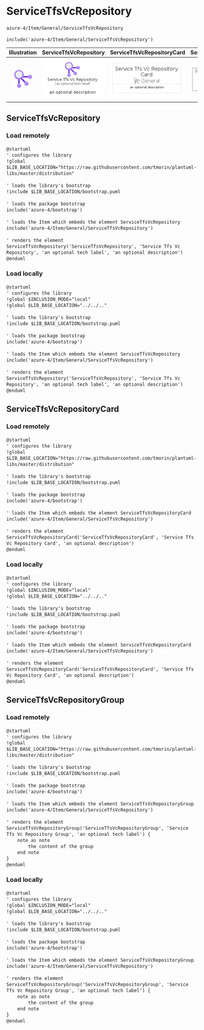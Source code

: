 # ServiceTfsVcRepository


```text
azure-4/Item/General/ServiceTfsVcRepository
```

```text
include('azure-4/Item/General/ServiceTfsVcRepository')
```



| Illustration | ServiceTfsVcRepository | ServiceTfsVcRepositoryCard | ServiceTfsVcRepositoryGroup |
| :---: | :---: | :---: | :---: |
| ![illustration for Illustration](../../../azure-4/Item/General/ServiceTfsVcRepository.png) | ![illustration for ServiceTfsVcRepository](../../../azure-4/Item/General/ServiceTfsVcRepository.Local.png) | ![illustration for ServiceTfsVcRepositoryCard](../../../azure-4/Item/General/ServiceTfsVcRepositoryCard.Local.png) | ![illustration for ServiceTfsVcRepositoryGroup](../../../azure-4/Item/General/ServiceTfsVcRepositoryGroup.Local.png) |




## ServiceTfsVcRepository

### Load remotely
```plantuml
@startuml
' configures the library
!global $LIB_BASE_LOCATION="https://raw.githubusercontent.com/tmorin/plantuml-libs/master/distribution"

' loads the library's bootstrap
!include $LIB_BASE_LOCATION/bootstrap.puml

' loads the package bootstrap
include('azure-4/bootstrap')

' loads the Item which embeds the element ServiceTfsVcRepository
include('azure-4/Item/General/ServiceTfsVcRepository')

' renders the element
ServiceTfsVcRepository('ServiceTfsVcRepository', 'Service Tfs Vc Repository', 'an optional tech label', 'an optional description')
@enduml
```

### Load locally
```plantuml
@startuml
' configures the library
!global $INCLUSION_MODE="local"
!global $LIB_BASE_LOCATION="../../.."

' loads the library's bootstrap
!include $LIB_BASE_LOCATION/bootstrap.puml

' loads the package bootstrap
include('azure-4/bootstrap')

' loads the Item which embeds the element ServiceTfsVcRepository
include('azure-4/Item/General/ServiceTfsVcRepository')

' renders the element
ServiceTfsVcRepository('ServiceTfsVcRepository', 'Service Tfs Vc Repository', 'an optional tech label', 'an optional description')
@enduml
```

## ServiceTfsVcRepositoryCard

### Load remotely
```plantuml
@startuml
' configures the library
!global $LIB_BASE_LOCATION="https://raw.githubusercontent.com/tmorin/plantuml-libs/master/distribution"

' loads the library's bootstrap
!include $LIB_BASE_LOCATION/bootstrap.puml

' loads the package bootstrap
include('azure-4/bootstrap')

' loads the Item which embeds the element ServiceTfsVcRepositoryCard
include('azure-4/Item/General/ServiceTfsVcRepository')

' renders the element
ServiceTfsVcRepositoryCard('ServiceTfsVcRepositoryCard', 'Service Tfs Vc Repository Card', 'an optional description')
@enduml
```

### Load locally
```plantuml
@startuml
' configures the library
!global $INCLUSION_MODE="local"
!global $LIB_BASE_LOCATION="../../.."

' loads the library's bootstrap
!include $LIB_BASE_LOCATION/bootstrap.puml

' loads the package bootstrap
include('azure-4/bootstrap')

' loads the Item which embeds the element ServiceTfsVcRepositoryCard
include('azure-4/Item/General/ServiceTfsVcRepository')

' renders the element
ServiceTfsVcRepositoryCard('ServiceTfsVcRepositoryCard', 'Service Tfs Vc Repository Card', 'an optional description')
@enduml
```

## ServiceTfsVcRepositoryGroup

### Load remotely
```plantuml
@startuml
' configures the library
!global $LIB_BASE_LOCATION="https://raw.githubusercontent.com/tmorin/plantuml-libs/master/distribution"

' loads the library's bootstrap
!include $LIB_BASE_LOCATION/bootstrap.puml

' loads the package bootstrap
include('azure-4/bootstrap')

' loads the Item which embeds the element ServiceTfsVcRepositoryGroup
include('azure-4/Item/General/ServiceTfsVcRepository')

' renders the element
ServiceTfsVcRepositoryGroup('ServiceTfsVcRepositoryGroup', 'Service Tfs Vc Repository Group', 'an optional tech label') {
    note as note
        the content of the group
    end note
}
@enduml
```

### Load locally
```plantuml
@startuml
' configures the library
!global $INCLUSION_MODE="local"
!global $LIB_BASE_LOCATION="../../.."

' loads the library's bootstrap
!include $LIB_BASE_LOCATION/bootstrap.puml

' loads the package bootstrap
include('azure-4/bootstrap')

' loads the Item which embeds the element ServiceTfsVcRepositoryGroup
include('azure-4/Item/General/ServiceTfsVcRepository')

' renders the element
ServiceTfsVcRepositoryGroup('ServiceTfsVcRepositoryGroup', 'Service Tfs Vc Repository Group', 'an optional tech label') {
    note as note
        the content of the group
    end note
}
@enduml
```


